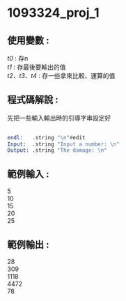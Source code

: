 # 1093324_proj_1

## 使用變數 :
  _t0_ : 存n\
  _t1_ : 存最後要輸出的值\
  _t2、t3、t4_ : 存一些拿來比較、運算的值
## 程式碼解說 :
先把一些輸入輸出時的引導字串設定好
```asm
      
endl:	.string "\n"#edit
Input:	.string "Input a number: \n"
Output:	.string "The damage: \n"
```
## 範例輸入 :
  5\
  10\
  15\
  20\
  25
## 範例輸出 :
  28\
  309\
  1118\
  4472\
  78

